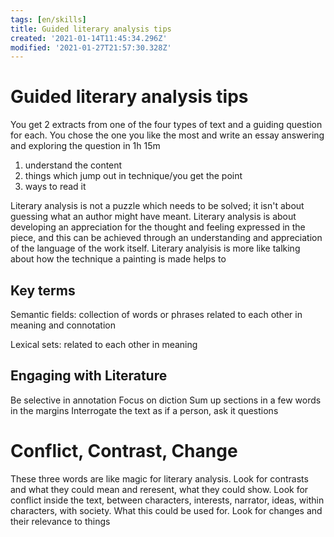 ```yaml
---
tags: [en/skills]
title: Guided literary analysis tips
created: '2021-01-14T11:45:34.296Z'
modified: '2021-01-27T21:57:30.328Z'
---
```


# Guided literary analysis tips

You get 2 extracts from one of the four types of text and a guiding question for each.
You chose the one you like the most and write an essay answering and exploring the question in 1h 15m

1. understand the content
2. things which jump out in technique/you get the point
3. ways to read it

Literary analysis is not a puzzle which needs to be solved; it isn't about guessing what an author might have meant. Literary analysis is about developing an appreciation for the thought and feeling expressed in the piece, and this can be achieved through an understanding and appreciation of the language of the work itself.
Literary analyisis is more like talking about how the technique a painting is made helps to 



## Key terms
Semantic fields: collection of words or phrases related to each other in meaning and connotation

Lexical sets: related to each other in meaning

## Engaging with Literature
Be selective in annotation
Focus on diction
Sum up sections in a few words in the margins
Interrogate the text as if a person, ask it questions


# Conflict, Contrast, Change
These three words are like magic for literary analysis.
Look for contrasts and what they could mean and reresent, what they could show.
Look for conflict inside the text, between characters, interests, narrator, ideas, within characters, with society. What this could be used for.
Look for changes and their relevance to things

